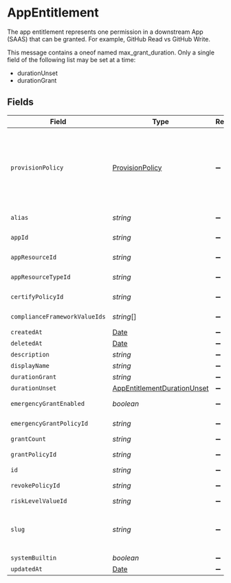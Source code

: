 # AppEntitlement

 The app entitlement represents one permission in a downstream App (SAAS) that can be granted. For example, GitHub Read vs GitHub Write.


This message contains a oneof named max_grant_duration. Only a single field of the following list may be set at a time:
  - durationUnset
  - durationGrant



## Fields

| Field                                                                                                                                                                                                                                   | Type                                                                                                                                                                                                                                    | Required                                                                                                                                                                                                                                | Description                                                                                                                                                                                                                             |
| --------------------------------------------------------------------------------------------------------------------------------------------------------------------------------------------------------------------------------------- | --------------------------------------------------------------------------------------------------------------------------------------------------------------------------------------------------------------------------------------- | --------------------------------------------------------------------------------------------------------------------------------------------------------------------------------------------------------------------------------------- | --------------------------------------------------------------------------------------------------------------------------------------------------------------------------------------------------------------------------------------- |
| `provisionPolicy`                                                                                                                                                                                                                       | [ProvisionPolicy](../../models/shared/provisionpolicy.md)                                                                                                                                                                               | :heavy_minus_sign:                                                                                                                                                                                                                      |  ProvisionPolicy is a oneOf that indicates how a provision step should be processed.<br/><br/><br/>This message contains a oneof named typ. Only a single field of the following list may be set at a time:<br/>  - connector<br/>  - manual<br/>  - delegated<br/> |
| `alias`                                                                                                                                                                                                                                 | *string*                                                                                                                                                                                                                                | :heavy_minus_sign:                                                                                                                                                                                                                      |  The alias of the app entitlement used by Cone. Also exact-match queryable.<br/>                                                                                                                                                        |
| `appId`                                                                                                                                                                                                                                 | *string*                                                                                                                                                                                                                                | :heavy_minus_sign:                                                                                                                                                                                                                      |  The ID of the app that is associated with the app entitlement.<br/>                                                                                                                                                                    |
| `appResourceId`                                                                                                                                                                                                                         | *string*                                                                                                                                                                                                                                | :heavy_minus_sign:                                                                                                                                                                                                                      |  The ID of the app resource that is associated with the app entitlement<br/>                                                                                                                                                            |
| `appResourceTypeId`                                                                                                                                                                                                                     | *string*                                                                                                                                                                                                                                | :heavy_minus_sign:                                                                                                                                                                                                                      |  The ID of the app resource type that is associated with the app entitlement<br/>                                                                                                                                                       |
| `certifyPolicyId`                                                                                                                                                                                                                       | *string*                                                                                                                                                                                                                                | :heavy_minus_sign:                                                                                                                                                                                                                      |  The ID of the policy that will be used for certify tickets related to the app entitlement.<br/>                                                                                                                                        |
| `complianceFrameworkValueIds`                                                                                                                                                                                                           | *string*[]                                                                                                                                                                                                                              | :heavy_minus_sign:                                                                                                                                                                                                                      |  The IDs of different compliance frameworks associated with this app entitlement ex (SOX, HIPAA, PCI, etc.)<br/>                                                                                                                        |
| `createdAt`                                                                                                                                                                                                                             | [Date](https://developer.mozilla.org/en-US/docs/Web/JavaScript/Reference/Global_Objects/Date)                                                                                                                                           | :heavy_minus_sign:                                                                                                                                                                                                                      | N/A                                                                                                                                                                                                                                     |
| `deletedAt`                                                                                                                                                                                                                             | [Date](https://developer.mozilla.org/en-US/docs/Web/JavaScript/Reference/Global_Objects/Date)                                                                                                                                           | :heavy_minus_sign:                                                                                                                                                                                                                      | N/A                                                                                                                                                                                                                                     |
| `description`                                                                                                                                                                                                                           | *string*                                                                                                                                                                                                                                | :heavy_minus_sign:                                                                                                                                                                                                                      |  The description of the app entitlement.<br/>                                                                                                                                                                                           |
| `displayName`                                                                                                                                                                                                                           | *string*                                                                                                                                                                                                                                | :heavy_minus_sign:                                                                                                                                                                                                                      |  The display name of the app entitlement.<br/>                                                                                                                                                                                          |
| `durationGrant`                                                                                                                                                                                                                         | *string*                                                                                                                                                                                                                                | :heavy_minus_sign:                                                                                                                                                                                                                      | N/A                                                                                                                                                                                                                                     |
| `durationUnset`                                                                                                                                                                                                                         | [AppEntitlementDurationUnset](../../models/shared/appentitlementdurationunset.md)                                                                                                                                                       | :heavy_minus_sign:                                                                                                                                                                                                                      | N/A                                                                                                                                                                                                                                     |
| `emergencyGrantEnabled`                                                                                                                                                                                                                 | *boolean*                                                                                                                                                                                                                               | :heavy_minus_sign:                                                                                                                                                                                                                      |  This enables tasks to be created in an emergency and use a selected emergency access policy.<br/>                                                                                                                                      |
| `emergencyGrantPolicyId`                                                                                                                                                                                                                | *string*                                                                                                                                                                                                                                | :heavy_minus_sign:                                                                                                                                                                                                                      |  The ID of the policy that will be used for emergency access grant tasks.<br/>                                                                                                                                                          |
| `grantCount`                                                                                                                                                                                                                            | *string*                                                                                                                                                                                                                                | :heavy_minus_sign:                                                                                                                                                                                                                      |  The amount of grants open for this entitlement<br/>                                                                                                                                                                                    |
| `grantPolicyId`                                                                                                                                                                                                                         | *string*                                                                                                                                                                                                                                | :heavy_minus_sign:                                                                                                                                                                                                                      |  The ID of the policy that will be used for grant tickets related to the app entitlement.<br/>                                                                                                                                          |
| `id`                                                                                                                                                                                                                                    | *string*                                                                                                                                                                                                                                | :heavy_minus_sign:                                                                                                                                                                                                                      |  The unique ID for the App Entitlement.<br/>                                                                                                                                                                                            |
| `revokePolicyId`                                                                                                                                                                                                                        | *string*                                                                                                                                                                                                                                | :heavy_minus_sign:                                                                                                                                                                                                                      |  The ID of the policy that will be used for revoke tickets related to the app entitlement<br/>                                                                                                                                          |
| `riskLevelValueId`                                                                                                                                                                                                                      | *string*                                                                                                                                                                                                                                | :heavy_minus_sign:                                                                                                                                                                                                                      | The riskLevelValueId field.                                                                                                                                                                                                             |
| `slug`                                                                                                                                                                                                                                  | *string*                                                                                                                                                                                                                                | :heavy_minus_sign:                                                                                                                                                                                                                      |  The slug is displayed as an oval next to the name in the frontend of C1, it tells you what permission the entitlement grants. See https://www.conductorone.com/docs/product/manage-access/entitlements/<br/>                           |
| `systemBuiltin`                                                                                                                                                                                                                         | *boolean*                                                                                                                                                                                                                               | :heavy_minus_sign:                                                                                                                                                                                                                      |  This field indicates if this is a system builtin entitlement.<br/>                                                                                                                                                                     |
| `updatedAt`                                                                                                                                                                                                                             | [Date](https://developer.mozilla.org/en-US/docs/Web/JavaScript/Reference/Global_Objects/Date)                                                                                                                                           | :heavy_minus_sign:                                                                                                                                                                                                                      | N/A                                                                                                                                                                                                                                     |